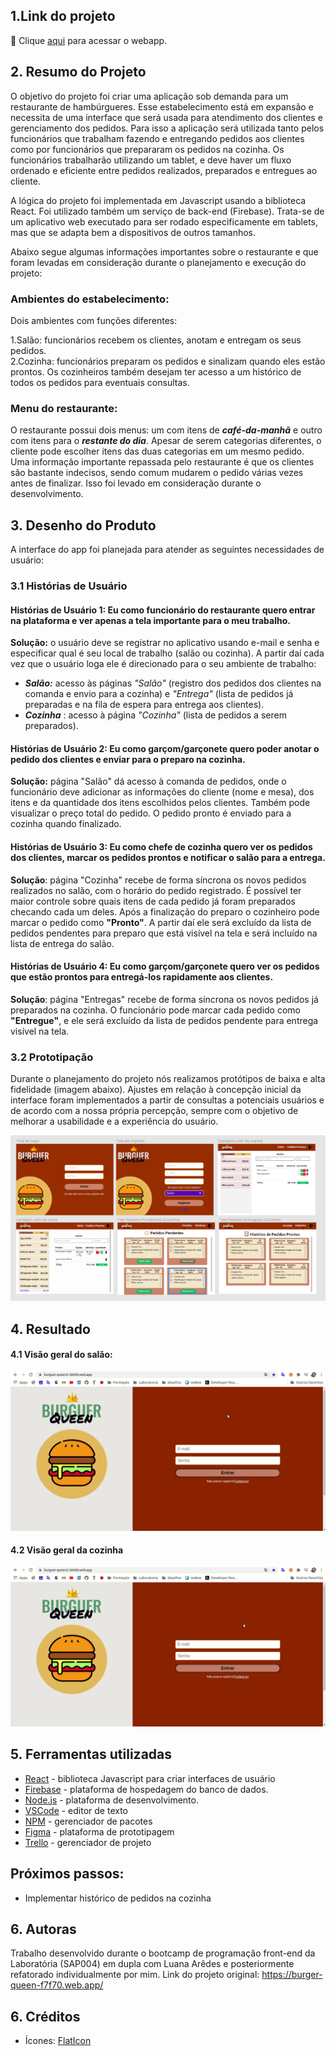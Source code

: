 ## 1.Link do projeto
 :pushpin:  Clique [aqui](https://burguer-queen2-36606.web.app/) para acessar o webapp.


## 2. Resumo do Projeto

O objetivo do projeto foi criar uma aplicação sob demanda para um restaurante de hambúrgueres. Esse estabelecimento está em expansão e necessita de uma interface que será usada para atendimento dos clientes e gerenciamento dos pedidos. Para isso a aplicação será utilizada tanto pelos funcionários que trabalham fazendo e entregando pedidos aos clientes como por funcionários que prepararam os pedidos na cozinha. Os funcionários trabalharão utilizando um tablet, e deve haver um fluxo ordenado e eficiente entre pedidos realizados, preparados e entregues ao cliente. 

A lógica do projeto foi implementada em Javascript usando a biblioteca React. Foi utilizado também um serviço de back-end (Firebase). Trata-se de um aplicativo web executado para ser rodado especificamente em tablets, mas que se adapta bem a dispositivos de outros tamanhos. 

Abaixo segue algumas informações importantes sobre o restaurante e que foram levadas em consideração durante o planejamento e execução do projeto:

### Ambientes do estabelecimento: 
Dois ambientes com funções diferentes:

1.Salão: funcionários recebem os clientes, anotam e entregam os seus pedidos.</br>
2.Cozinha: funcionários preparam os pedidos e sinalizam quando eles estão prontos. Os cozinheiros também desejam ter acesso a um histórico de todos os pedidos para eventuais consultas. 

### Menu do restaurante:
O restaurante possui dois menus: um com itens de ___café-da-manhã___ e outro com itens para o ___restante do dia___. 
Apesar de serem categorias diferentes, o cliente pode escolher itens das duas categorias em um mesmo pedido. Uma informação importante repassada pelo restaurante é que os clientes são bastante indecisos, sendo comum mudarem o pedido várias vezes antes de finalizar. Isso foi levado em consideração durante o desenvolvimento. 


## 3. Desenho do Produto

A interface do app foi planejada para atender as seguintes necessidades de usuário:

### 3.1 Histórias de Usuário

#### Histórias de Usuário 1: Eu como funcionário do restaurante quero entrar na plataforma e ver apenas a tela importante para o meu trabalho.

**Solução:** o usuário deve se registrar no aplicativo usando e-mail e senha e especificar qual é seu local de trabalho (salão ou cozinha). A partir daí cada vez que o usuário loga ele é direcionado para o seu ambiente de trabalho:
* ___Salão:___ acesso às páginas _"Salão"_ (registro dos pedidos dos clientes na comanda e envio para a cozinha) e _"Entrega"_ (lista de pedidos já preparadas e na fila de espera para entrega aos clientes). 
* ___Cozinha___ : acesso à página _"Cozinha"_ (lista de pedidos a serem preparados).

#### Histórias de Usuário 2: Eu como garçom/garçonete quero poder anotar o pedido dos clientes e enviar para o preparo na cozinha.

**Solução:** página "Salão" dá acesso à comanda de pedidos, onde o funcionário deve adicionar as informações do cliente (nome e mesa), dos itens e da quantidade dos itens escolhidos pelos clientes. Também pode visualizar o preço total do pedido. O pedido pronto é enviado para a cozinha quando finalizado. 

#### Histórias de Usuário 3: Eu como chefe de cozinha quero ver os pedidos dos clientes, marcar os pedidos prontos e notificar o salão para a entrega.

**Solução**:  página "Cozinha" recebe de forma síncrona os novos pedidos realizados no salão, com o horário do pedido registrado. É possível ter maior controle sobre quais itens de cada pedido já foram preparados checando cada um deles. Após a finalização do preparo o cozinheiro pode marcar o pedido como __"Pronto"__. A partir daí ele será excluído da lista de pedidos pendentes para preparo que está visível na tela e será incluído na lista de entrega do salão. 

#### Histórias de Usuário 4: Eu como garçom/garçonete quero ver os pedidos que estão prontos para entregá-los rapidamente aos clientes.

**Solução**:  página "Entregas" recebe de forma síncrona os novos pedidos já preparados na cozinha. O funcionário pode marcar cada pedido como __"Entregue"__, e ele será excluído da lista de pedidos pendente para entrega visível na tela. 

### 3.2 Prototipação

Durante o planejamento do projeto nós realizamos protótipos de baixa e alta fidelidade (imagem abaixo). Ajustes em relação à concepção inicial da interface foram implementados a partir de consultas a potenciais usuários e de acordo com a nossa própria percepção, sempre com o objetivo de melhorar a usabilidade e a experiência do usuário.

![Protótipo de média fidelidade](src/assets/prototipo-high-quality.png)


## 4. Resultado

#### 4.1 Visão geral do salão:
![salão](src/assets/salao_overview.gif)

#### 4.2 Visão geral da cozinha
![cozinha](src/assets/cozinha_overview.gif)


## 5. Ferramentas utilizadas
* [React](https://pt-br.reactjs.org/) - biblioteca Javascript para criar interfaces de usuário
* [Firebase](https://firebase.google.com/) - plataforma de hospedagem do banco de dados.
* [Node.js](https://nodejs.org/en/) - plataforma de desenvolvimento.
* [VSCode](https://code.visualstudio.com/) - editor de texto
* [NPM](https://www.npmjs.com/) - gerenciador de pacotes
* [Figma](https://www.figma.com/) - plataforma de prototipagem
* [Trello](https://trello.com/pt-BR) - gerenciador de projeto

## Próximos passos:
* Implementar histórico de pedidos na cozinha

## 6. Autoras
Trabalho desenvolvido durante o bootcamp de programação front-end da Laboratória (SAP004) em dupla com Luana Arêdes e posteriormente refatorado individualmente por mim. Link do projeto original: https://burger-queen-f7f70.web.app/

## 6. Créditos
* Ícones: [FlatIcon](https://www.flaticon.com/)
